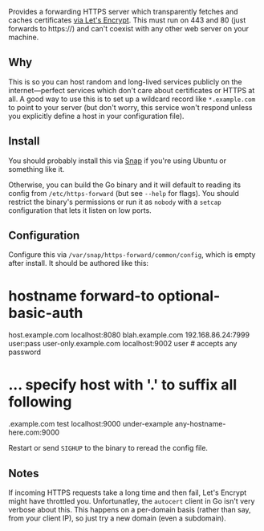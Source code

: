 Provides a forwarding HTTPS server which transparently fetches and caches certificates [via Let's Encrypt](https://godoc.org/golang.org/x/crypto/acme/autocert).
This must run on 443 and 80 (just forwards to https://) and can't coexist with any other web server on your machine.

## Why

This is so you can host random and long-lived services publicly on the internet—perfect services which don't care about certificates or HTTPS at all.
A good way to use this is to set up a wildcard record like `*.example.com` to point to your server (but don't worry, this service won't respond unless you explicitly define a host in your configuration file).

## Install

You should probably install this via [Snap](https://snapcraft.io/https-forward) if you're using Ubuntu or something like it.

Otherwise, you can build the Go binary and it will default to reading its config from `/etc/https-forward` (but see `--help` for flags).
You should restrict the binary's permissions or run it as `nobody` with a `setcap` configuration that lets it listen on low ports.

## Configuration

Configure this via `/var/snap/https-forward/common/config`, which is empty after install. It should be authored like this:

   # hostname            forward-to          optional-basic-auth
   host.example.com      localhost:8080
   blah.example.com      192.168.86.24:7999  user:pass
   user-only.example.com localhost:9002      user       # accepts any password
   
   # ... specify host with '.' to suffix all following
   .example.com
   test                  localhost:9000
   under-example         any-hostname-here.com:9000

Restart or send `SIGHUP` to the binary to reread the config file.

## Notes

If incoming HTTPS requests take a long time and then fail, Let's Encrypt might have throttled you.
Unfortunatley, the `autocert` client in Go isn't very verbose about this.
This happens on a per-domain basis (rather than say, from your client IP), so just try a new domain (even a subdomain).
